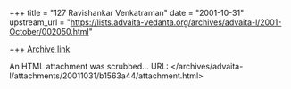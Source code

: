 +++
title = "127 Ravishankar Venkatraman"
date = "2001-10-31"
upstream_url = "https://lists.advaita-vedanta.org/archives/advaita-l/2001-October/002050.html"

+++
[Archive link](https://lists.advaita-vedanta.org/archives/advaita-l/2001-October/002050.html)

An HTML attachment was scrubbed...
URL: </archives/advaita-l/attachments/20011031/b1563a44/attachment.html>
